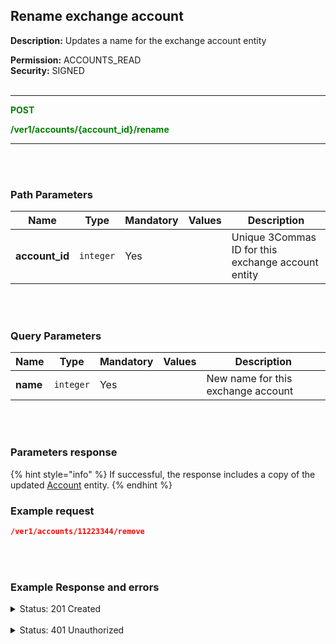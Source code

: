 ## Rename exchange account<br>

**Description:** Updates a name for the exchange account entity<br>

**Permission:** ACCOUNTS_READ<br>
**Security:** SIGNED<br>
<br>

----------

<mark style="color:green;background-color:white" > **POST**

<mark style="color:green;background-color:white" > **/ver1/accounts/{account_id}/rename**

----------
<br>
<br>


### Path Parameters<br>

| Name | Type |	Mandatory |	Values	| Description|
|------|------|-----------|-----------------|------------|
|**account_id**  | `integer` | Yes |  | Unique 3Commas ID for this exchange account entity |

<br>
<br>

### Query Parameters<br>

| Name | Type |	Mandatory |	Values	| Description|
|------|------|-----------|-----------------|------------|
|**name**  | `integer` | Yes |  | New name for this exchange account |

<br>
<br>

### Parameters response<br>
{% hint style="info" %}
If successful, the response includes a copy of the updated [Account](./README.md) entity.
{% endhint %}

### Example request<br>

```json
/ver1/accounts/11223344/remove
```
<br>
<br>

### Example Response and errors<br>

<details>
<summary>Status: 201 Created</summary><br>

```json
{
    "id": 11223344,
    "auto_balance_period": 12,
    "auto_balance_portfolio_id": null,
    "auto_balance_currency_change_limit": null,
    "autobalance_enabled": false,
    "hedge_mode_available": false,
    "hedge_mode_enabled": false,
    "is_locked": false,
    "smart_trading_supported": true,
    "smart_selling_supported": true,
    "available_for_trading": {},
    "stats_supported": true,
    "trading_supported": true,
    "market_buy_supported": true,
    "market_sell_supported": true,
    "conditional_buy_supported": true,
    "bots_allowed": true,
    "bots_ttp_allowed": true,
    "bots_tsl_allowed": true,
    "gordon_bots_available": true,
    "multi_bots_allowed": true,
    "created_at": "2024-08-29T14:16:10.830Z",
    "updated_at": "2024-09-26T12:28:43.736Z",
    "last_auto_balance": null,
    "fast_convert_available": true,
    "grid_bots_allowed": true,
    "api_key_invalid": false,
    "market_icon": "https://3commas.io/img/exchanges/bybit.png",
    "deposit_enabled": false,
    "include_in_summary": true,
    "supported_market_types": [
        "spot"
    ],
    "primary_display_currency_profit_percentage": {
        "currency": "USD",
        "amount": "-0.16"
    },
    "primary_display_currency_profit": {
        "currency": "USD",
        "amount": "-0.05401174500695803439792756475832698874790454537925"
    },
    "day_profit_primary_display_currency_percentage": {
        "currency": "USD",
        "amount": "1.3663"
    },
    "day_profit_primary_display_currency": {
        "currency": "USD",
        "amount": "0.44407084083148008943838068987130264072722422962415"
    },
    "primary_display_currency_amount": {
        "currency": "USD",
        "amount": "32.94560107758854196560207243524167301125209545462075"
    },
    "total_primary_display_currency_profit": {
        "currency": "USD",
        "amount": -0.05401174500695803
    },
    "available_include_in_summary": true,
    "api_key": "gyTAiGCgRe1hctsA1J",
    "name": "new name",
    "auto_balance_method": null,
    "auto_balance_error": null,
    "customer_id": null,
    "subaccount_name": null,
    "lock_reason": null,
    "btc_amount": "0.000510528457085299728982472704546505326572673945",
    "usd_amount": "32.94560107758854196560207243524167301125209545462075",
    "day_profit_btc": "-0.00000158799824032955015420480378682800676158509741104",
    "day_profit_usd": "0.44407084083148008943838068987130264072722422962415",
    "day_profit_btc_percentage": "-0.31",
    "day_profit_usd_percentage": "1.37",
    "btc_profit": "-0.000033044765435689271017527295453494673427326055",
    "usd_profit": "-0.05401174500695803439792756475832698874790454537925",
    "usd_profit_percentage": "-0.16",
    "btc_profit_percentage": "-6.08",
    "total_btc_profit": "-3.304476543568927e-05",
    "total_usd_profit": "-0.05401174500695803",
    "pretty_display_type": "BybitSpot",
    "exchange_name": "Bybit Spot",
    "market_code": "bybit_spot",
    "api_keys_state": "ok"
}

```
</details><br>
<details>
<summary>Status: 401 Unauthorized</summary><br>
```json
{
    "error": "signature_invalid",
    "error_description": "Provided signature is invalid"
}
```
<details>
